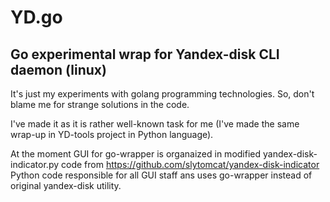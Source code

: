 # YD.go
## Go experimental wrap for Yandex-disk CLI daemon (linux)

It's just my experiments with golang programming technologies. So, don't blame me for strange solutions in the code.

I've made it as it is rather well-known task for me (I've made the same wrap-up in YD-tools project in Python language).

At the moment GUI for go-wrapper is organaized in modified yandex-disk-indicator.py code from https://github.com/slytomcat/yandex-disk-indicator
Python code responsible for all GUI staff ans uses go-wrapper instead of original yandex-disk utility.
